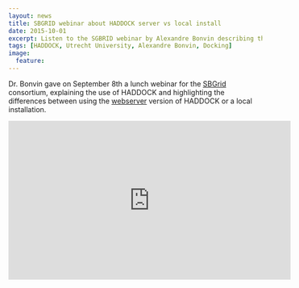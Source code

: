 ```yaml
---
layout: news
title: SBGRID webinar about HADDOCK server vs local install
date: 2015-10-01
excerpt: Listen to the SGBRID webinar by Alexandre Bonvin describing the HADDOCK webserver and a local install of the software
tags: [HADDOCK, Utrecht University, Alexandre Bonvin, Docking]
image:
  feature:
---
```

Dr. Bonvin gave on September 8th a lunch webinar for the [SBGrid](http://sbgrid.org) consortium, explaining the use of HADDOCK and highlighting the differences between using the [webserver](http://haddock.science.uu.nl/services/HADDOCK2.2) version of HADDOCK or a local installation.


<iframe width="560" height="315" src="https://www.youtube.com/embed/vF4VZjzVUKk" frameborder="0" allowfullscreen></iframe>
